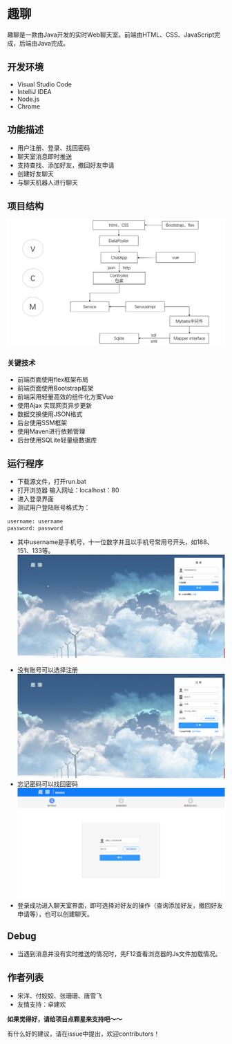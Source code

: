 # 趣聊 

趣聊是一款由Java开发的实时Web聊天室。前端由HTML、CSS、JavaScript完成，后端由Java完成。

## 开发环境
- Visual Studio Code
- IntelliJ IDEA
- Node.js
- Chrome

## 功能描述
* 用户注册、登录、找回密码
* 聊天室消息即时推送
* 支持查找、添加好友，撤回好友申请
* 创建好友聊天
* 与聊天机器人进行聊天

## 项目结构
![](img/2018-12-25-23-39-40.png)
### 关键技术
- 前端页面使用flex框架布局
- 前端页面使用Bootstrap框架
- 前端采用轻量高效的组件化方案Vue
- 使用Ajax 实现网页异步更新
- 数据交换使用JSON格式
- 后台使用SSM框架
- 使用Maven进行依赖管理
- 后台使用SQLite轻量级数据库

## 运行程序
- 下载源文件，打开run.bat
- 打开浏览器 输入网址：localhost：80
- 进入登录界面
- 测试用户登陆账号格式为：

```
username: username
password: password
```
* 其中username是手机号，十一位数字并且以手机号常用号开头，如188、151、133等。
![](img/2018-12-25-23-48-11.png)
- 没有账号可以选择注册
![](img/2018-12-25-23-47-48.png)
- 忘记密码可以找回密码
![](img/2018-12-25-23-48-46.png)
- 登录成功进入聊天室界面，即可选择对好友的操作（查询添加好友，撤回好友申请等），也可以创建聊天。



## Debug

- 当遇到消息并没有实时推送的情况时，先F12查看浏览器的Js文件加载情况。

## 作者列表
- 宋洋、付姣姣、张珊珊、唐雪飞
- 友情支持：卓建欢

**如果觉得好，请给项目点颗星来支持吧～～** 

有什么好的建议，请在issue中提出，欢迎contributors！

